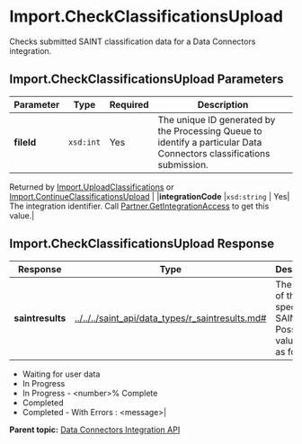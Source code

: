 # Import.CheckClassificationsUpload

Checks submitted SAINT classification data for a Data Connectors integration.

## Import.CheckClassificationsUpload Parameters

|Parameter|Type|Required|Description|
|---------|----|--------|-----------|
|**fileId** |`xsd:int` | Yes| The unique ID generated by the Processing Queue to identify a particular Data Connectors classifications submission.

 Returned by [Import.UploadClassifications](r_uploadClassifications.md#) or [Import.ContinueClassificationsUpload](r_continueClassificationsUpload.md#) |
|**integrationCode** |`xsd:string` | Yes| The integration identifier. Call [Partner.GetIntegrationAccess](r_getIntegrationAccess.md#) to get this value.|

## Import.CheckClassificationsUpload Response

|Response|Type|Description|
|--------|----|-----------|
|**saintresults** |[../../../saint\_api/data\_types/r\_saintresults.md\#](../../../saint_api/data_types/r_saintresults.md#) | The status of the specified SAINT job. Possible values are as follows:

 -   Waiting for user data
-   In Progress
-   In Progress - <number\>% Complete
-   Completed
-   Completed - With Errors : <message\>|

**Parent topic:** [Data Connectors Integration API](../../Genesis_API/integration_api/c_genesis_api_integrate.md)

